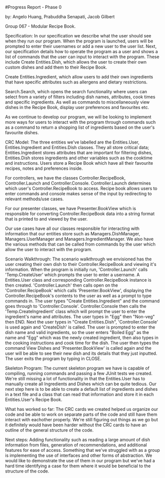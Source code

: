 #Progress Report - Phase 0

by: Angelo Huang, Prabuddha Senapati, Jacob Gilbert

Group 067 - Modular Recipe Book.

Specification: In our specification we describe what the user should see when they run our program. When the program is launched, users will be prompted to enter their usernames
or add a new user to the user list. Next, our specification details how to operate the program as a user and shows a list of commands that the user
can input to interact with the program. These include Create Entities.Dish, which allows the user to create their own custom dishes and add them to their Recipe Book.

Create Entities.Ingredient, which allow users to add their own ingredients that have specific attributes such as allergens and dietary restrictions.

Search.Search, which opens the search functionality where users can select from a variety of filters including dish names, attributes, cook times and specific ingredients. As
well as commands to miscellaneously view dishes in the Recipe Book, display user preferences and favourites etc.

As we continue to develop our program, we will be looking to implement more ways for users to interact with the program through commands such as a command to return
a shopping list of ingredients based on the user's favourite dishes.


CRC Model: The three entities we've labelled are the Entities.User, Entities.Ingredient and Entities.Dish classes. They all store critical data; Entities.Ingredient stores attributes that are important for
filtering dishes, Entities.Dish stores ingredients and other variables such as the cooktime and instructions. Users store a Recipe Book which have all their favourite recipes, notes and
preferences inside.

For controllers, we have the classes Controller.RecipeBook, Controller.Launch and Controller.Console. Controller.Launch determines which user's Controller.RecipeBook to access. Recipe book allows users to enter commands and console makes sense of the input by redirecting to relevant
methods/use cases.

For our presenter classes, we have Presenter.BookView which is responsible for converting Controller.RecipeBook data into a string format that is printed to and viewed by the user.

Our use cases have all our classes responsible for interacting with information that our entities store such as Managers.DishManager, Managers.UserManager and Managers.IngredientManager. We also have
the various methods that can be called from commands by the user which allow the user to interact with the program.



Scenario Walkthrough: The scenario walkthrough we envisioned has the user creating their own dish to their Controller.RecipeBook and viewing it's information. When the program is initially
run, 'Controller.Launch' calls 'Temp.CreateUser' which prompts the user to enter a username. A Entities.User class and corresponding Controller.RecipeBook instance is then created. 'Controller.Launch'
then calls open on the 'Controller.RecipeBook' which calls 'Presenter.BookView', displaying the Controller.RecipeBook's contents to the user as well as a prompt to type commands in. The user types
"Create Entities.Ingredient" and the command goes through to 'Controller.Console'. Controller.Console then calls the 'Temp.CreateIngredient' class which will prompt the user to enter the ingredient's name and
attributes. The user types in "Egg" then "Non-veg" then END. Next the user types in "Create Entities.Dish", 'Controller.Console' is used again and 'CreateDish' is called. The user is prompted to enter
the dish name and valid ingredients, so the user enters "Boiled Egg" as the name and "Egg" which was the newly created ingredient, then also types in the cooking instructions
and cook time for the dish. The user then types the command View Dishes and 'Presenter.BookView' is called again and the user will be able to see their new dish and its details that they just inputted.
The user exits the program by typing in CLOSE.


Skeleton Program: The current skeleton program we have is capable of compiling, running commands and passing a few JUnit tests we created. We're still missing a lot
of functionality in that the Entities.User has to manually create all Ingredients and Dishes which can be quite tedious. Our next step here is to be able to create a default
list of ingredients and dishes in a text file and a class that can read that information and store it in each Entities.User's Recipe Book.




What has worked so far: The CRC cards we created helped us organize our code and be able to work on separate parts of the code and still have them interact with eachother
properly. We're still figuring out things as we go but it definitely would have been harder without the CRC cards to have an outline of the general structure of the code.




Next steps: Adding functionality such as reading a large amount of dish information from files, generation of recommendations, and additional features for ease of access. Something that we've struggled with as a group is implementing the use of interfaces and other forms of abstraction. We would like to demonstrate
the use of them in our program but we've had a hard time identifying a case for them where it would be beneficial to the structure of the code.  
